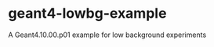 geant4-lowbg-example
====================

A Geant4.10.00.p01 example for low background experiments
